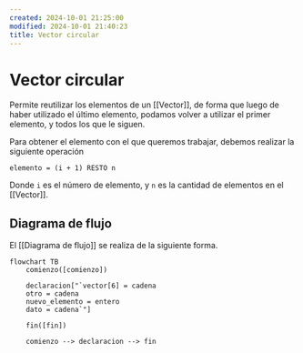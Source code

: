 ```yaml
---
created: 2024-10-01 21:25:00
modified: 2024-10-01 21:40:23
title: Vector circular
---
```


# Vector circular

Permite reutilizar los elementos de un [[Vector]], de forma que luego de haber utilizado el último elemento, podamos volver a utilizar el primer elemento, y todos los que le siguen.

Para obtener el elemento con el que queremos trabajar, debemos realizar la siguiente operación

```
elemento = (i + 1) RESTO n
```

Donde `i` es el número de elemento, y `n` es la cantidad de elementos en el [[Vector]].

## Diagrama de flujo

El [[Diagrama de flujo]] se realiza de la siguiente forma.

```mermaid
flowchart TB
	comienzo([comienzo])
    
	declaracion["`vector[6] = cadena
	otro = cadena
	nuevo_elemento = entero
	dato = cadena`"]
        
	fin([fin])
    
	comienzo --> declaracion --> fin
```
